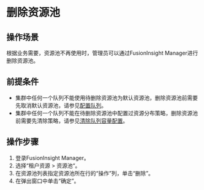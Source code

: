 # 删除资源池<a name="admin_guide_000129"></a>

## 操作场景<a name="zh-cn_topic_0263899676_sf720dfdab1a14cce83abd4231f16c811"></a>

根据业务需要，资源池不再使用时，管理员可以通过FusionInsight Manager进行删除资源池。

## 前提条件<a name="zh-cn_topic_0263899676_s98e16ec75f024192bab02e880a48d3eb"></a>

-   集群中任何一个队列不能使用待删除资源池为默认资源池，删除资源池前需要先取消默认资源池，请参见[配置队列](配置队列-98.md#admin_guide_000130)。
-   集群中任何一个队列不能在待删除资源池中配置过资源分布策略，删除资源池前需要先清除策略，请参见[清除队列容量配置](清除队列容量配置-100.md#admin_guide_000132)。

## 操作步骤<a name="zh-cn_topic_0263899676_section11228163315113"></a>

1.  登录FusionInsight Manager。
2.  选择“租户资源  \>  资源池“。
3.  在资源池列表指定资源池所在行的“操作”列，单击“删除”。
4.  在弹出窗口中单击“确定”。


